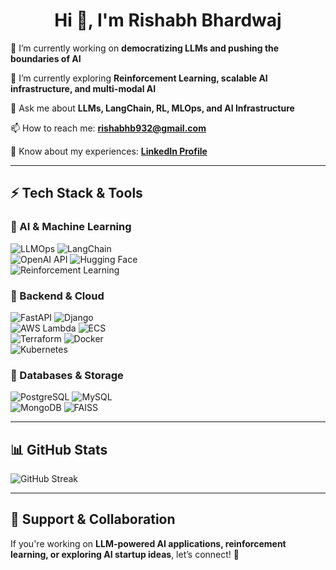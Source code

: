 <!--
**AnAmbitiousMonk/AnAmbitiousMonk** is a ✨ _special_ ✨ repository because its `README.md` (this file) appears on your GitHub profile.

Here are some ideas to get you started:

- 🔭 I’m currently working on ...
- 🌱 I’m currently learning ...
- 👯 I’m looking to collaborate on ...
- 🤔 I’m looking for help with ...
- 💬 Ask me about ...
- 📫 How to reach me: ...
- ⚡ Fun fact: ...
-->
<h1 align="center">Hi 👋, I'm Rishabh Bhardwaj</h1>

🔭 I’m currently working on **democratizing LLMs and pushing the boundaries of AI**  

🌱 I’m currently exploring **Reinforcement Learning, scalable AI infrastructure, and multi-modal AI**  

💬 Ask me about **LLMs, LangChain, RL, MLOps, and AI Infrastructure**  

📫 How to reach me: **rishabhb932@gmail.com**  

📄 Know about my experiences: **[LinkedIn Profile](https://www.linkedin.com/in/rishabh-bhardwaj-0269a5103/)**  

---

## **⚡ Tech Stack & Tools**  

### **🔹 AI & Machine Learning**  
![LLMOps](https://img.shields.io/badge/-LLMOps-blue) ![LangChain](https://img.shields.io/badge/-LangChain-yellow)  
![OpenAI API](https://img.shields.io/badge/-OpenAI_API-blue) ![Hugging Face](https://img.shields.io/badge/-Hugging_Face-orange)  
![Reinforcement Learning](https://img.shields.io/badge/-Reinforcement_Learning-red)  

### **🔹 Backend & Cloud**  
![FastAPI](https://img.shields.io/badge/-FastAPI-green) ![Django](https://img.shields.io/badge/-Django-black)  
![AWS Lambda](https://img.shields.io/badge/-AWS_Lambda-yellow) ![ECS](https://img.shields.io/badge/-AWS_ECS-orange)  
![Terraform](https://img.shields.io/badge/-Terraform-blue) ![Docker](https://img.shields.io/badge/-Docker-lightblue)  
![Kubernetes](https://img.shields.io/badge/-Kubernetes-blue)  

### **🔹 Databases & Storage**  
![PostgreSQL](https://img.shields.io/badge/-PostgreSQL-blue) ![MySQL](https://img.shields.io/badge/-MySQL-orange)  
![MongoDB](https://img.shields.io/badge/-MongoDB-green) ![FAISS](https://img.shields.io/badge/-FAISS-red)  

---

## **📊 GitHub Stats**  
![GitHub Streak](https://github-readme-streak-stats.herokuapp.com/?user=AnAmbitiousMonk&theme=dark)  

---

## **🎯 Support & Collaboration**  
If you're working on **LLM-powered AI applications, reinforcement learning, or exploring AI startup ideas**, let’s connect! 🚀  
